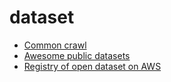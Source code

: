 # dataset

- [Common crawl](https://commoncrawl.org/the-data/)
- [Awesome public datasets](https://github.com/awesomedata/awesome-public-datasets)
- [Registry of open dataset on AWS](https://registry.opendata.aws/)
